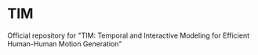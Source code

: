# TIM
Official repository for "TIM: Temporal and Interactive Modeling for Efficient Human-Human Motion Generation"
